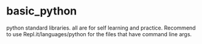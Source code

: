 # basic_python
python standard libraries.
all are for self learning and practice.
Recommend to use Repl.it/languages/python for the files that have command line args.
